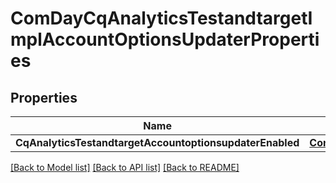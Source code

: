 # ComDayCqAnalyticsTestandtargetImplAccountOptionsUpdaterProperties

## Properties
Name | Type | Description | Notes
------------ | ------------- | ------------- | -------------
**CqAnalyticsTestandtargetAccountoptionsupdaterEnabled** | [**ConfigNodePropertyBoolean**](configNodePropertyBoolean.md) |  | [optional] 

[[Back to Model list]](../README.md#documentation-for-models) [[Back to API list]](../README.md#documentation-for-api-endpoints) [[Back to README]](../README.md)


